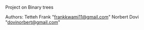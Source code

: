 Project on Binary trees

Authors:
Tetteh Frank "frankkwami11@gmail.com"
Norbert Dovi "dovinorbert@gmail.com"
